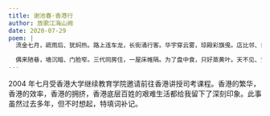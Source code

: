 ```yaml
---
title: 谢池春·香港行
author: 放歌江海山阙
date: 2020-07-29
poem: |
  流金七月，疏雨后、犹焖热。路上连车龙，长街涌行客。华宇穿云雾，琼殿彩旗曵。店比邻、目难接。维湾放眼，宛若瑶池阙。

  偶来陋巷，墙沉暗、门脸窄。三代同房住，一屋床帷隔。为了盘中食，只好蒸黄叶。天不见、贫富裂。繁华背后，谁晓微生咽！
---
```


2004 年七月受香港大学继续教育学院邀请前往香港讲授司考课程。香港的繁华，香港的效率，香港的拥挤，香港底层百姓的艰难生活都给我留下了深刻印象。此事虽然过去多年，但不时想起，特填词补记。
